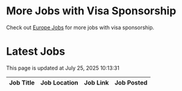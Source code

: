 # More Jobs with Visa Sponsorship

Check out [Europe Jobs](https://github.com/sureshparimi/europejobs#latest-jobs) for more jobs with visa sponsorship.

# Latest Jobs

This page is updated at July 25, 2025 10:13:31

| Job Title | Job Location | Job Link | Job Posted |
| --- | --- | --- | --- |
